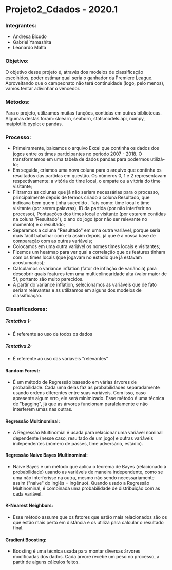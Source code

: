 # Projeto2_Cdados - 2020.1 

### Integrantes: 
* Andresa Bicudo
* Gabriel Yamashita 
* Leonardo Malta

### Objetivo:
O objetivo desse projeto é, através dos modelos de classificação escolhidos, poder estimar qual seria o ganhador da Premiere League. Aproveitando que o campeonato não terá continuidade (logo, pelo menos), vamos tentar adivinhar o vencedor.

### Métodos:
Para o projeto, utilizamos muitas funções, contidas em outras bibliotecas.
Algumas destas foram: sklearn, seaborn, statsmodels.api, numpy, matplotlib.pyplot e pandas.

### Processo:
- Primeiramente, baixamos o arquivo Excel que continha os dados dos jogos entre os times participantes no período 2007 - 2018. O transformamos em uma tabela de dados pandas para podermos utilizá-lo;
- Em seguida, criamos uma nova coluna para o arquivo que continha os resultados das partidas em questão. Os números 0, 1 e 2 representavam respectivamente: a vitória do time local, o empate ou a vitória do time visitante;
- Filtramos as colunas que já não seriam necessárias para o processo, principalmente depois de termos criado a coluna Resultado, que indicava bem quem tinha sucedido . Tais como: time local e time visitante (por serem palavras), ID da partida (por não interferir no processo), Pontuações dos times local e visitante (por estarem contidas na coluna 'Resultado"), o ano do jogo (por não ser relevante no momento) e o resultado;
- Separamos a coluna "Resultado" em uma outra variável, porque seria mais fácil trabalhar com ela assim depois, já que é a nossa base de comparação com as outras variáveis;
- Colocamos em uma outra variável os nomes times locais e visitantes;
- Fizemos um heatmap para ver qual a correlação que os features tinham com os times locais (que jogavam no estádio que já estavam acostumados);
- Calculamos o variance inflation (fator de inflação de variância) para descobrir quais features tem uma multicolinearidade alta (valor maior de 5), portanto são muito parecidos.
- A partir do variance inflation, selecionamos as variáveis que de fato seriam relevantes e as utilizamos em alguns dos modelos de classificação.

### Classificadores:

##### Tentativa 1:
- É referente ao uso de todos os dados

##### Tentativa 2: 
- É referente ao uso das variáveis "relevantes"

#### Random Forest:
- É um método de Regressão baseado em várias árvores de probabilidade. 
Cada uma delas faz as probabilidades separadamente usando ordens diferentes entre suas variáveis. 
Com isso, caso apresente algum erro, ele será minimizado.
Esse método é uma técnica de "bagging", já que as árvores funcionam paralelamente e não interferem umas nas outras.

#### Regressão Multinominal:
- A Regressão Multinomial é usada para relacionar uma variável nominal dependente (nesse caso, resultado de um jogo) e outras variáveis independentes (número de passes, time adversário, estádio).

#### Regressão Naive Bayes Multinominal:
- Naive Bayes é um método que aplica o teorema de Bayes (relacionado à probabilidade) usando as variáveis de maneira independente, como se uma não interferisse na outra, mesmo não sendo necessariamente assim ("naive" do inglês = ingênuo). Quando usado a Regressão Multinominal, é combinada uma probabilidade de distribuição com as cada variável.

#### K-Nearest Neighbors:
- Esse método assume que os fatores que estão mais relacionados são os que estão mais perto em distância e os utiliza para calcular o resultado final.

#### Gradient Boosting:
- Boosting é uma técnica usada para montar diversas árvores modificadas dos dados. Cada árvore recebe um peso no processo, a partir de alguns cálculos feitos.
